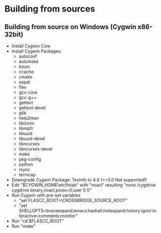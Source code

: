 Building from sources
=====================
   
## Building from source on Windows (Cygwin x86-32bit)

* Install Cygwin Core
* Install Cygwin Packages:
    * autoconf
    * automake
    * bison
    * ccache
    * cmake
    * expat
    * flex
    * gcc-core
    * gcc-g++
    * gettext
    * gettext-devel
    * glib
    * help2man
    * libiconv
    * libmpfr
    * libuuid
    * libuuid-devel
    * libncurses
    * libncurses-devel
    * make
    * pkg-config
    * python
    * rsync
    * termcap
* Downgrade Cygwin Package: TexInfo to 4.X (>=5.0 Not supported!)
* Edit "$CYGWIN_HOME\etc\fstab" with "noacl" resulting "none /cygdrive cygdrive binary,noacl,posix=0,user 0 0"
* Run Cygwin with pre-set variables
    * "set FLASCC_ROOT=\CROSSBRIDGE_SOURCE_ROOT"
    * "set SHELLOPTS=braceexpand:emacs:hashall:histexpand:history:igncr:interactive-comments:monitor"
* Run "cd $FLASCC_ROOT"
* Run "make"

